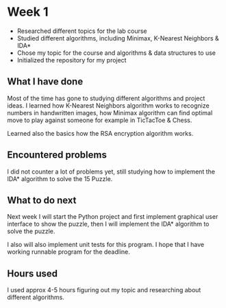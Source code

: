 # Week 1

* Researched different topics for the lab course
* Studied different algorithms, including Minimax, K-Nearest Neighbors & IDA*
* Chose my topic for the course and algorithms & data structures to use
* Initialized the repository for my project

## What I have done

Most of the time has gone to studying different algorithms and project ideas. I learned how K-Nearest Neighbors algorithm works to recognize numbers
in handwritten images, how Minimax algorithm can find optimal move to play against someone for example in TicTacToe & Chess. 

Learned also the basics how the RSA encryption algorithm works.

## Encountered problems

I did not counter a lot of problems yet, still studying how to implement the IDA* algorithm to solve the 15 Puzzle. 

## What to do next

Next week I will start the Python project and first implement graphical user interface to show the puzzle, then I will implement the IDA* algorithm to solve the puzzle. 

I also will also implement unit tests for this program. I hope that I have working runnable program for the deadline.

## Hours used

I used approx 4-5 hours figuring out my topic and researching about different algorithms.


